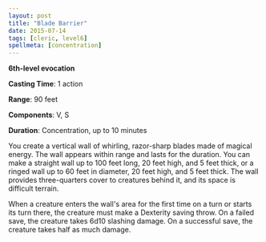 ```yaml
---
layout: post
title: "Blade Barrier"
date: 2015-07-14
tags: [cleric, level6]
spellmeta: [concentration]
---
```


**6th-level evocation**

**Casting Time**: 1 action

**Range**: 90 feet

**Components**: V, S

**Duration**: Concentration, up to 10 minutes

You create a vertical wall of whirling, razor-sharp blades made of magical energy. The wall appears within range and lasts for the duration. You can make a straight wall up to 100 feet long, 20 feet high, and 5 feet thick, or a ringed wall up to 60 feet in diameter, 20 feet high, and 5 feet thick. The wall provides three-quarters cover to creatures behind it, and its space is difficult terrain.

When a creature enters the wall's area for the first time on a turn or starts its turn there, the creature must make a Dexterity saving throw. On a failed save, the creature takes 6d10 slashing damage. On a successful save, the creature takes half as much damage.